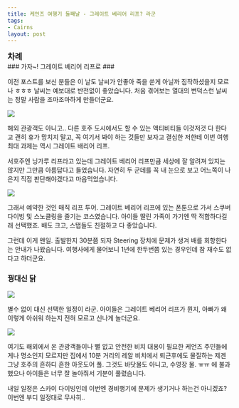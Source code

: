```yaml
---
title: 케언즈 여행기 둘째날 - 그레이트 베리어 리프? 라군
tags:
- Cairns
layout: post
---
```

<div id="toc"><b><span style="font-size: large;">차례</span></b></br></div>
### 가자~! 그레이트 베리어 리프로 ###

이전 포스트를 보신 분들은 이 날도 날씨가 안좋아 죽을 쑨게 아닐까 짐작하셨을지 모르나 ㅎㅎㅎ 날씨는 예보대로 반전없이 좋았습니다. 처음 겪어보는 열대의 변덕스런 날씨는 정말 사람을 조마조마하게 만들더군요.

![](http://i.imgur.com/udmSrGG.jpg)

해외 관광객도 아니고.. 다른 호주 도시에서도 할 수 있는 액티비티들 이것저것 다 한다고 괜히 휴가 망치지 말고, 꼭 여기서 봐야 하는 것들만 보자고 결심한 저한테 이번 여행 최대 과제는 역시 그레이트 배리어 리프.

서호주엔 닝가루 리프라고 있는데 그레이트 베리어 리프만큼 세상에 잘 알려져 있지는 않지만 그만큼 아름답다고 들었습니다. 자연히 두 군데를 꼭 내 눈으로 보고 어느쪽이 나은지 직접 판단해야겠다고 마음먹었습니다.

![](http://i.imgur.com/VHDhoZq.jpg)

그래서 예약한 것인 매직 리프 투어. 그레이트 베리어 리프에 있는 폰툰으로 가서 스쿠버 다이빙 및 스노클링을 즐기는 코스였습니다. 아이들 딸린 가족이 가기엔 딱 적합하다길래 선택했죠. 배도 크고, 스탭들도 친절하고 다 좋았습니다.

그런데 이게 왠일. 출발한지 30분쯤 되자 Steering 장치에 문제가 생겨 배를 회항한다는 안내가 나왔습니다. 여행사에게 물어보니 1년에 한두번쯤 있는 경우인데 참 재수도 없다고 하더군요.

### 꿩대신 닭 ###

![](http://i.imgur.com/qeSuL3E.jpg)

별수 없이 대신 선택한 일정이 라군. 아이들은 그레이트 베리어 리프가 뭔지, 아빠가 왜 이렇게 아쉬워 하는지 전혀 모르고 신나게 놀더군요.

![](http://i.imgur.com/J018WrU.jpg)

여기도 해외에서 온 관광객들이나 뻘 없고 안전한 비치 대용이 필요한 케언즈 주민들에게나 명소인지 모르지만 집에서 10분 거리의 레알 비치에서 퇴근후에도 물질하는 제겐 그냥 호주의 흔하디 흔한 아웃도어 풀. 그것도 바닷물도 아니고, 수영장 물. ㅠㅠ 에 불과했으나 아이들은 너무 잘 놀아줘서 기분이 풀렸습니다.

내일 일정은 스카이 다이빙인데 이번엔 경비행기에 문제가 생기거나 하는건 아니겠죠? 이번엔 부디 일정대로 무사히..